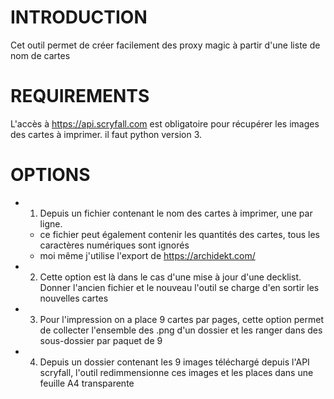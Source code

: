 # INTRODUCTION

Cet outil permet de créer facilement des proxy magic à partir d'une liste de nom de cartes

# REQUIREMENTS

L'accès à https://api.scryfall.com est obligatoire pour récupérer les images des cartes à imprimer.
il faut python version 3.

# OPTIONS
- 1. Depuis un fichier contenant le nom des cartes à imprimer, une par ligne.
  -  ce fichier peut également contenir les quantités des cartes, tous les caractères numériques sont ignorés
  -  moi même j'utilise l'export de https://archidekt.com/
- 2. Cette option est là dans le cas d'une mise à jour d'une decklist. Donner l'ancien fichier et le nouveau l'outil se charge d'en sortir les nouvelles cartes
- 3. Pour l'impression on a place 9 cartes par pages, cette option permet de collecter l'ensemble des .png d'un dossier et les ranger dans des sous-dossier par paquet de 9
- 4. Depuis un dossier contenant les 9 images téléchargé depuis l'API scryfall, l'outil redimmensionne ces images et les places dans une feuille A4 transparente
